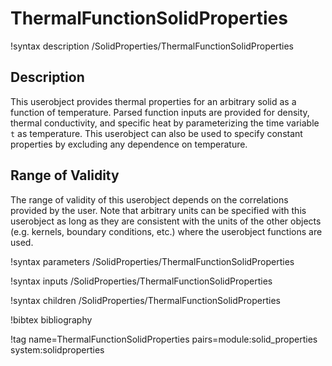 # ThermalFunctionSolidProperties

!syntax description /SolidProperties/ThermalFunctionSolidProperties

## Description

This userobject provides
thermal properties for an arbitrary solid as a function of temperature.
Parsed function inputs are provided for density, thermal conductivity, and
specific heat by parameterizing the time variable `t` as temperature.
This userobject can also be used to specify constant properties by
excluding any dependence on temperature.

## Range of Validity

The range of validity of this userobject depends on the correlations provided
by the user. Note that arbitrary units can be specified with this userobject
as long as they are consistent with the units of the other objects (e.g. kernels,
boundary conditions, etc.) where the userobject functions are used.

!syntax parameters /SolidProperties/ThermalFunctionSolidProperties

!syntax inputs /SolidProperties/ThermalFunctionSolidProperties

!syntax children /SolidProperties/ThermalFunctionSolidProperties

!bibtex bibliography

!tag name=ThermalFunctionSolidProperties pairs=module:solid_properties system:solidproperties
